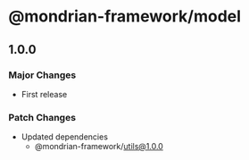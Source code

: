 # @mondrian-framework/model

## 1.0.0

### Major Changes

- First release

### Patch Changes

- Updated dependencies
  - @mondrian-framework/utils@1.0.0
